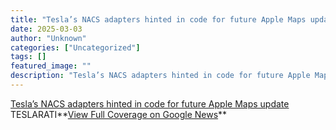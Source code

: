 ```yaml
---
title: "Tesla’s NACS adapters hinted in code for future Apple Maps update - TESLARATI"
date: 2025-03-03
author: "Unknown"
categories: ["Uncategorized"]
tags: []
featured_image: ""
description: "Tesla’s NACS adapters hinted in code for future Apple Maps update&nbsp;&nbsp;TESLARATIView Full Coverage on Google News..."
---
```


[Tesla’s NACS adapters hinted in code for future Apple Maps update](https://news.google.com/rss/articles/CBMibkFVX3lxTFBBMS0zSERkVUZtZU9GcE9naTZrUEx5TXBMLUhqVzJMRV9IN29WcV9QNlhMR194NzluUFc1Q2VFaS1uenExOG5VRTRuX3dPb2QxRkoySU15ZjdlX2szRERIbjRJYmRTVm9RejRXNDZB?oc=5)  TESLARATI**[View Full Coverage on Google News](https://news.google.com/stories/CAAqNggKIjBDQklTSGpvSmMzUnZjbmt0TXpZd1NoRUtEd2ljbXJxckRSR3RkOHF2UWROREVDZ0FQAQ?hl=en-US&gl=US&ceid=US:en&oc=5)**

